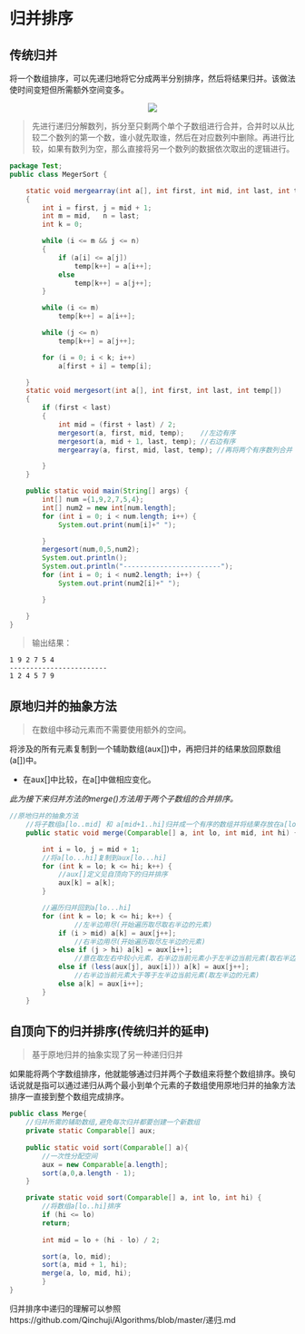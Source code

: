 # 归并排序
## 传统归并
将一个数组排序，可以先递归地将它分成两半分别排序，然后将结果归并。该做法使时间变短但所需额外空间变多。

<div  align="center">

![](http://bubkoo.qiniudn.com/merge-sort-example-300px.gif)

</div>

>先进行递归分解数列，拆分至只剩两个单个子数组进行合并，合并时以从比较二个数列的第一个数，谁小就先取谁，然后在对应数列中删除。再进行比较，如果有数列为空，那么直接将另一个数列的数据依次取出的逻辑进行。
```java
package Test;
public class MegerSort {

    static void mergearray(int a[], int first, int mid, int last, int temp[])
    {
        int i = first, j = mid + 1;
        int m = mid,   n = last;
        int k = 0;

        while (i <= m && j <= n)
        {
            if (a[i] <= a[j])
                temp[k++] = a[i++];
            else
                temp[k++] = a[j++];
        }

        while (i <= m)
            temp[k++] = a[i++];

        while (j <= n)
            temp[k++] = a[j++];

        for (i = 0; i < k; i++)
            a[first + i] = temp[i];

    }
    static void mergesort(int a[], int first, int last, int temp[])
    {
        if (first < last)
        {
            int mid = (first + last) / 2;
            mergesort(a, first, mid, temp);    //左边有序
            mergesort(a, mid + 1, last, temp); //右边有序
            mergearray(a, first, mid, last, temp); //再将两个有序数列合并

        }
    }

    public static void main(String[] args) {
        int[] num ={1,9,2,7,5,4};
        int[] num2 = new int[num.length];
        for (int i = 0; i < num.length; i++) {
            System.out.print(num[i]+" ");

        }
        mergesort(num,0,5,num2);
        System.out.println();
        System.out.println("------------------------");
        for (int i = 0; i < num2.length; i++) {
            System.out.print(num2[i]+" ");

        }

    }
}

```
>输出结果：
```
1 9 2 7 5 4 
------------------------
1 2 4 5 7 9 
```


## 原地归并的抽象方法
> 在数组中移动元素而不需要使用额外的空间。

将涉及的所有元素复制到一个辅助数组(aux[])中，再把归并的结果放回原数组(a[])中。
* 在aux[]中比较，在a[]中做相应变化。

*此为接下来归并方法的merge()方法用于两个子数组的合并排序。*
```java
//原地归并的抽象方法
    //将子数组a[lo..mid] 和 a[mid+1..hi]归并成一个有序的数组并将结果存放在a[lo..hi]中
    public static void merge(Comparable[] a, int lo, int mid, int hi) {

        int i = lo, j = mid + 1;
        //将a[lo...hi]复制到aux[lo...hi]
        for (int k = lo; k <= hi; k++) {
            //aux[]定义见自顶向下的归并排序
            aux[k] = a[k];
        }

        //遍历归并回到a[lo...hi]
        for (int k = lo; k <= hi; k++) {
                //左半边用尽(开始遍历取尽取右半边的元素)
            if (i > mid) a[k] = aux[j++];
                //右半边用尽(开始遍历取尽左半边的元素)
            else if (j > hi) a[k] = aux[i++];
                //意在取左右中较小元素，右半边当前元素小于左半边当前元素(取右半边的元素)
            else if (less(aux[j], aux[i])) a[k] = aux[j++];
                //右半边当前元素大于等于左半边当前元素(取左半边的元素)
            else a[k] = aux[i++];
        }
    }
```

## 自顶向下的归并排序(传统归并的延申)
> 基于原地归并的抽象实现了另一种递归归并

如果能将两个字数组排序，他就能够通过归并两个子数组来将整个数组排序。换句话说就是指可以通过递归从两个最小到单个元素的子数组使用原地归并的抽象方法排序一直接到整个数组完成排序。

```java
public class Merge{
    //归并所需的辅助数组,避免每次归并都要创建一个新数组
    private static Comparable[] aux;
    
    public static void sort(Comparable[] a){
        //一次性分配空间
        aux = new Comparable[a.length];
        sort(a,0,a.length - 1);
    }

    private static void sort(Comparable[] a, int lo, int hi) {
        //将数组a[lo..hi]排序
        if (hi <= lo)
        return;
        
        int mid = lo + (hi - lo) / 2;

        sort(a, lo, mid);
        sort(a, mid + 1, hi);
        merge(a, lo, mid, hi);
        }
}
```
归并排序中递归的理解可以参照https://github.com/Qinchuji/Algorithms/blob/master/递归.md